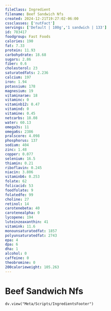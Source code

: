 ```yaml
---
fileClass: Ingredient
filename: Beef Sandwich Nfs
created: 2024-12-21T19:27:02-06:00
cssclasses: ['nutFact']
servings: ['Default | 100g','1 sandwich | 133']
id: 783417
foodgroup: Fast Foods
calories: 190
fat: 7.33
protein: 11.93
carbohydrate: 18.68
sugars: 2.86
fiber: 0.6
cholesterol: 23
saturatedfats: 2.236
calcium: 197
iron: 1.94
potassium: 178
magnesium: 19
vitaminarae: 18
vitaminc: 0
vitaminb12: 0.47
vitamind: 0
vitamine: 0.45
netcarbs: 18.08
water: 60.13
omega3s: 11
omega6s: 2386
pralscore: 4.098
phosphorus: 137
sodium: 404
zinc: 1.48
copper: 0.077
selenium: 16.5
thiamin: 0.21
riboflavin: 0.245
niacin: 3.806
vitaminb6: 0.253
folate: 62
folicacid: 53
foodfolate: 9
folatedfe: 99
choline: 27
retinol: 14
carotenebeta: 40
carotenealpha: 0
lycopene: 194
luteinzeaxanthin: 41
vitamink: 11.6
monounsaturatedfat: 1857
polyunsaturatedfat: 2743
epa: 4
dpa: 6
dha: 1
alcohol: 0
caffeine: 0
theobromine: 0
200calorieweight: 105.263
---
```


# Beef Sandwich Nfs

```dataviewjs
dv.view("Meta/Scripts/IngredientsFooter")
```